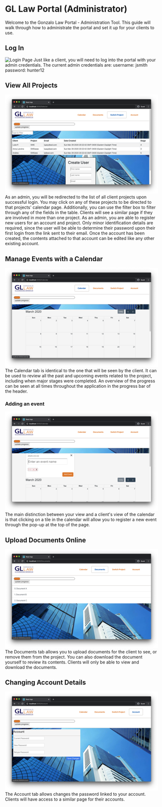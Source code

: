 # GL Law Portal (Administrator)
Welcome to the Gonzalo Law Portal - Administration Tool. This guide will walk through how to administrate the portal and set it up for your clients to use.

## Log In
![Login Page](images/info/login_page.png)
Just like a client, you will need to log into the portal with your admin credentials. The current admin credentials are:
username: jsmith
password: hunter12

<div class="page"/>

## View All Projects
![Project View](images/info/admin_projects_view.png)
As an admin, you will be redirected to the list of all client projects upon successful login. You may click on any of these projects to be directed to that projects' calendar page. Additionally, you can use the filter box to filter through any of the fields in the table. Clients will see a similar page if they are involved in more than one project.
As an admin, you are able to register new users for an account and project. Only minor identification details are required, since the user will be able to determine their password upon their first login from the link sent to their email. Once the account has been created, the contents attached to that account can be edited like any other existing account.

<div class="page"/>

## Manage Events with a Calendar
![Calendar View](images/info/calendar_view.png)
The Calendar tab is identical to the one that will be seen by the client. It can be used to review all the past and upcoming events related to the project, including when major stages were completed. An overview of the progress can be seen at all times throughout the application in the progress bar of the header.

<div class="page"/>

### Adding an event
![Adding an Event](images/info/admin_add_event.png)
The main distinction between your view and a client's view of the calendar is that clicking on a tile in the calendar will allow you to register a new event through the pop-up at the top of the page.

<div class="page"/>

## Upload Documents Online
![Documents View](images/info/documents_view.png)
The Documents tab allows you to upload documents for the client to see, or remove them from the project. You can also download the document yourself to review its contents. Clients will only be able to view and download the documents.

<div class="page"/>

## Changing Account Details
![Account View](images/info/admin_account_view.png)
The Account tab allows changes the password linked to your account. Clients will have access to a similar page for their accounts.